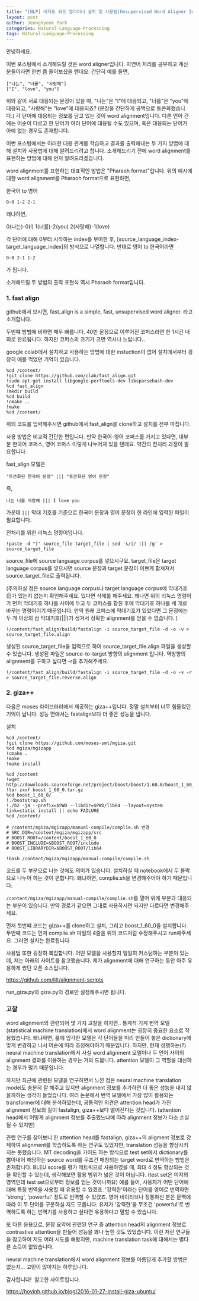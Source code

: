```yaml
---
title: "﻿[NLP] 비지도 워드 얼라이너 설치 및 사용법(Unsupervised Word Aligner Install and Use)"
layout: post
author: Jeonghyeok Park
categories: Natural-Language-Processing
tags: Natural-Language-Processing
---
```



안녕하세요.

이번 포스팅에서 소개해드릴 것은 word aligner입니다.
자연어 처리를 공부하고 계신 분들이라면 한번 쯤 들어보셨을 텐데요.
간단히 예를 들면,

``["나는", "너를", "사랑해"]``  
``["I", "love", "you"]``

위와 같이 서로 대응되는 문장이 있을 때, "나는"은 "I"에 대응되고, "너를"은 "you"에 대응되고, "사랑해"는 "love"에 대응되죠? (문장을 간단하게 공백으로 토큰화했습니다.)
각 단어에 대응되는 정보를 담고 있는 것이 word alignment입니다.
다른 언어 간에는 어순이 다르고 한 단어가 여러 단어에 대응될 수도 있으며, 혹은 대응되는 단어가 아예 없는 경우도 존재합니다.

이번 포스팅에서는 이러한 대응 관계를 학습하고 결과를 출력해내는 두 가지 방법에 대해 설치와 사용법에 대해 알려드리려고 합니다.
소개해드리기 전에 word alignment를 표현하는 방법에 대해 먼저 알려드리겠습니다.

word alignment를 표현하는 대표적인 방법은 "Pharaoh format"입니다.
위의 예시에 대한 word alignment를 Pharaoh format으로 표현하면,

한국어 to 영어

``0-0 1-2 2-1``

왜냐하면,

0(나는)-0(I) 1(너를)-2(you) 2(사랑해)-1(love)

각 단어에 대해 0부터 시작하는 index를 부여한 후, [source_language_index-target_language_index]의 방식으로 나열합니다.
반대로 영어 to 한국어라면

``0-0 2-1 1-2``

가 됩니다.

소개해드릴 두 방법의 출력 표현식 역시 Pharaoh format입니다.

### 1. fast align

github에서 보시면, fast_align is a simple, fast, unsupervised word aligner. 라고 소개합니다.

두번쨰 방법에 비하면 매우 빠릅니다. 40만 문장으로 이루어진 코퍼스라면 한 1시간 내외로 완료됩니다.
하지만 코퍼스의 크기가 크면 역시나 느립니다..

google colab에서 설치하고 사용하는 방법에 대한 instuction이 없어 설치에서부터 굉장히 애를 먹었던 기억이 있습니다.

```
%cd /content/
!git clone https://github.com/clab/fast_align.git
!sudo apt-get install libgoogle-perftools-dev libsparsehash-dev
%cd fast_align
!mkdir build
%cd build
!cmake ..
!make
%cd /content/
```

위의 코드를 입력해주시면 github에서 fast_align을 clone하고 설치를 전부 마칩니다.

사용 방법은 비교적 간단한 편입니다.
만약 한국어-영어 코퍼스를 가지고 있다면, 대부분 한국어 코퍼스, 영어 코퍼스 이렇게 나누어져 있을 텐데요.
약간의 전처리 과정이 필요합니다.

fast_align 모델은

``"토큰화된 한국어 문장" ||| "토큰화된 영어 문장"``

즉,

``나는 너를 사랑해 ||| I love you``

가운데 ``|||`` 막대 기호를 기준으로 한국어 문장과 영어 문장이 한 라인에 입력된 파일이 필요합니다.

전처리를 위한 리눅스 명령어입니다.
```
!paste -d "|" source_file target_file | sed 's/|/ ||| /g' > source_target_file
```
source_file에 source language corpus를 넣으시구요. target_file은 target language corpus를 넣으시면 source 문장과 target 문장이 이쁘게 합쳐져서 source_target_file로 출력됩니다.

(주의하실 점은 source language corpus나 target language corpus에 막대기호(|)가 있는지 없는지 확인해주세요. 있다면 삭제를 해주세요. 왜나면 위의 리눅스 명령어가 먼저 막대기호 하나를 사이에 두고 두 코퍼스를 합친 후에 막대기호 하나를 세 개로 바꾸는 명령어이기 때문입니다. 만약 원래 코퍼스에 막대기호가 있었다면 그 문장에는 두 개 이상의 삼 막대기호(|||)가 생겨서 정확한 alignment를 얻을 수 없습니다. )

```
!/content/fast_align/build/fastalign -i source_target_file -d -o -v > source_target_file.align

```
생성된 source_target_file을 입력으로 하여 source_target_file.align 파일을 생성할 수 있습니다.
생성된 파일은 source-to-target 방향의 alignment 입니다.
역방향의 alignment를 구하고 싶다면 -r을 추가해주세요.

```
!/content/fast_align/build/fastalign -i source_target_file -d -o -v -r > source_target_file.reverse.align
```

### 2. giza++

다음은 moses 라이브러리에서 제공하는 giza++입니다.
정말 설치부터 너무 힘들었던 기억이 납니다.
성능 면에서는 fastalign보다 더 좋은 성능을 냅니다.

설치



```
%cd /content/
!git clone https://github.com/moses-smt/mgiza.git
%cd mgiza/mgizapp
!cmake .
!make
!make install

%cd /content
!wget http://downloads.sourceforge.net/project/boost/boost/1.60.0/boost_1_60_0.tar.gz
!tar zxvf boost_1_60_0.tar.gz
%cd boost_1_60_0/
!./bootstrap.sh
!./b2 -j4 --prefix=$PWD --libdir=$PWD/lib64 --layout=system link=static install || echo FAILURE
%cd /content/
```



```
# /content/mgiza/mgizapp/manual-compile/complie.sh 변경
# SRC_DIR=/content/mgiza/mgizapp/src
# BOOST_ROOT=/content/boost_1_60_0
# BOOST_INCLUDE=$BOOST_ROOT/include
# BOOST_LIBRARYDIR=$BOOST_ROOT/lib64

!bash /content/mgiza/mgizapp/manual-compile/compile.sh
```



코드를 두 부분으로 나눈 것에도 의미가 있습니다.
설치하실 때 notebook에서 두 블락으로 나누어 하는 것이 편합니다.
왜냐하면, complie.sh을 변경해주어야 하기 때문입니다.

``/content/mgiza/mgizapp/manual-compile/complie.sh``를 열어 위에 부분과 대응되는 부분이 있습니다.
만약 경로가 같으면 그대로 사용하시면 되지만 다르다면 변경해주세요.

먼저 첫번쨰 코드는 giza++를 clone하고 설치, 그리고 boost_1_60_0을 설치합니다.
두번째 코드는 먼저 complie.sh 파일의 4줄을 위의 코드처럼 수정해주시고 run해주세요.
그러면 설치는 완료됩니다.

사용법 또한 굉장히 복잡합니다.
어떤 모델을 사용할지 일일히 커스텀하는 부분이 있는데, 저는 아래의 사이트를 참고했습니다.
제가 alignment에 대해 연구하는 동안 아주 유용하게 썼던 오픈 소스입니다.

https://github.com/lilt/alignment-scripts

run_giza.py와 giza.py의 경로만 설정해주시면 됩니다.

### 고찰

word alignment와 관련되어 몇 가지 고찰을 하자면..
통계적 기계 번역 모델(statistical machine translation)에서 word alignment는 굉장히 중요한 요소로 작용했습니다.
왜냐하면, 룰에 입각한 모델은 각 단어들을 미리 만들어 놓은 dictionary에 맞게 변경하고 나서 어순에 따라 조정해야하기 때문입니다.
하지만, 현재 성행하는(?) neural machine translation에서 사실 word alignment 모델이나 두 언어 사이의 alignment 결과를 이용하는 경우는 거의 드뭅니다.
attention 모델이 그 역할을 대신하는 경우가 많기 때문입니다.

하지만 최근에 관련된 모델을 연구하면서 느낀 점은 neural machine translation model도 충분히 잘 해주고 있지만 alignment 정보를 추가하면 더 좋은 성능을 내지 않을까하는 생각이 들었습니다.
여러 논문에서 번역 모델에서 가장 많이 활용되는 transformer에 대해 분석하였는데, 공통적인 의견은 attention head가 가진alignment 정보의 질이 fastalign, giza++보다 떨어진다는 것입니다.
(attention head에서 어떻게 alignment 정보를 추출했느냐에 따라 alignment 정보가 다소 손실될 수 있지만)

관련 연구를 찾아보니 한 attention head를 fastalign, giza++의 aligment 정보로 강제하여 alignment를 학습하도록 하는 연구도 있었지만, translation 성능을 향상시키지는 못했습니다.
MT decoding을 가이드 하는 방식으로 test set에서 dictionary를 뽑아내어 해당하는 source word를 무조건 매칭되는 target word로 번역하는 방법은 존재합니다.
BLEU score를 평가 메트릭으로 사용하였을 때, 최대 4 정도 향상되는 것을 확인할 수 있는데, 생각해보면 활용 범위가 넓은 것이 아닙니다. (test set은 미지의 영역인데 test set으로부터 정보를 얻는 것이니까요)
예를 들어, 사용자가 어떤 단어에 대해 특정 번역을 사용할 때 유용할 수 있겠죠.
'강력한'이라는 단어를 영어로 번역하면 'strong', 'powerful' 정도로 번역할 수 있겠죠. 영어 네이티브나 정통하신 분은 문맥에 따라 이 두 단어를 구분하실 지도 모릅니다. 
유저가 '강력한'을 무조건 'powerful'로 번역하도록 하는 번역기를 사용하고 싶다면 유용하다고 말할 수 있습니다.

또 다른 응용으로, 문장 요약에 관련된 연구 중 attention head의 alignment 정보로 contrastive attention을 만들어 성능을 꽤나 높힌 것도 있었습니다.
이런 저런 연구들을 참고하여 저도 여러 시도를 해봤지만, machine translation task에 대해서는 별다른 소득이 없었습니다.

neural machine translation에서 word alignment 정보를 아름답게 추가할 방법은 없는지...
고민이 많아지는 하루입니다.

감사합니다!
﻿
참고한 사이트입니다.

https://hovinh.github.io/blog/2016-01-27-install-giza-ubuntu/
